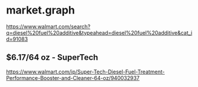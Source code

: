 

# market.graph
https://www.walmart.com/search?q=diesel%20fuel%20additive&typeahead=diesel%20fuel%20additive&cat_id=91083

## $6.17/64 oz - SuperTech
https://www.walmart.com/ip/Super-Tech-Diesel-Fuel-Treatment-Performance-Booster-and-Cleaner-64-oz/940032937
